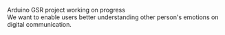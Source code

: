 Arduino GSR project working on progress
<br /> We want to enable users better understanding other person's emotions on digital communication. 
